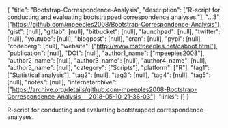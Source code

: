 {
  "title": "Bootstrap-Correspondence-Analysis",
  "description": ["R-script for conducting and evaluating bootstrapped correspondence analyses."],
  "...3": ["https://github.com/mpeeples2008/Bootstrap-Correspondence-Analysis"],
  "gist": [null],
  "gitlab": [null],
  "bitbucket": [null],
  "launchpad": [null],
  "twitter": [null],
  "youtube": [null],
  "blogpost": [null],
  "cran": [null],
  "pypi": [null],
  "codeberg": [null],
  "website": ["http://www.mattpeeples.net/caboot.html"],
  "publication": [null],
  "DOI": [null],
  "author1_name": ["mpeeples2008"],
  "author2_name": [null],
  "author3_name": [null],
  "author4_name": [null],
  "author5_name": [null],
  "category": ["Scripts"],
  "platform": ["R"],
  "tag1": ["Statistical analysis"],
  "tag2": [null],
  "tag3": [null],
  "tag4": [null],
  "tag5": [null],
  "notes": [null],
  "internetarchive": ["https://archive.org/details/github.com-mpeeples2008-Bootstrap-Correspondence-Analysis_-_2018-05-10_21-36-03"],
  "links": []
}

<!-- Generated by csv2md.R – do not edit by hand -->

R-script for conducting and evaluating bootstrapped correspondence analyses.